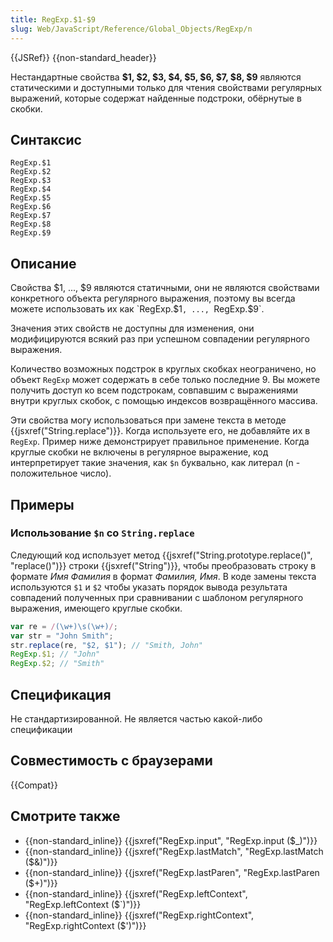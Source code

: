 ```yaml
---
title: RegExp.$1-$9
slug: Web/JavaScript/Reference/Global_Objects/RegExp/n
---
```


{{JSRef}} {{non-standard_header}}

Нестандартные свойства **$1, $2, $3, $4, $5, $6, $7, $8, $9** являются статическими и доступными только для чтения свойствами регулярных выражений, которые содержат найденные подстроки, обёрнутые в скобки.

## Синтаксис

```
RegExp.$1
RegExp.$2
RegExp.$3
RegExp.$4
RegExp.$5
RegExp.$6
RegExp.$7
RegExp.$8
RegExp.$9
```

## Описание

Свойства $1, ..., $9 являются статичными, они не являются свойствами конкретного объекта регулярного выражения, поэтому вы всегда можете использовать их как `RegExp.$1`, ..., `RegExp.$9`.

Значения этих свойств не доступны для изменения, они модифицируются всякий раз при успешном совпадении регулярного выражения.

Количество возможных подстрок в круглых скобках неограничено, но объект `RegExp` может содержать в себе только последние 9. Вы можете получить доступ ко всем подстрокам, совпавшим с выражениями внутри круглых скобок, с помощью индексов возвращённого массива.

Эти свойства могу использоваться при замене текста в методе {{jsxref("String.replace")}}. Когда используете его, не добавляйте их в `RegExp`. Пример ниже демонстрирует правильное применение. Когда круглые скобки не включены в регулярное выражение, код интерпретирует такие значения, как `$n` буквально, как литерал (n - положительное число).

## Примеры

### Использование `$n` со `String.replace`

Следующий код использует метод {{jsxref("String.prototype.replace()", "replace()")}} строки {{jsxref("String")}}, чтобы преобразовать строку в формате _Имя Фамилия_ в формат _Фамилия, Имя_. В коде замены текста используются `$1` и `$2` чтобы указать порядок вывода результата совпадений полученных при сравнивании с шаблоном регулярного выражения, имеющего круглые скобки.

```js
var re = /(\w+)\s(\w+)/;
var str = "John Smith";
str.replace(re, "$2, $1"); // "Smith, John"
RegExp.$1; // "John"
RegExp.$2; // "Smith"
```

## Спецификация

Не стандартизированной. Не является частью какой-либо спецификации

## Совместимость с браузерами

{{Compat}}

## Смотрите также

- {{non-standard_inline}} {{jsxref("RegExp.input", "RegExp.input ($_)")}}
- {{non-standard_inline}} {{jsxref("RegExp.lastMatch", "RegExp.lastMatch ($&amp;)")}}
- {{non-standard_inline}} {{jsxref("RegExp.lastParen", "RegExp.lastParen ($+)")}}
- {{non-standard_inline}} {{jsxref("RegExp.leftContext", "RegExp.leftContext ($`)")}}
- {{non-standard_inline}} {{jsxref("RegExp.rightContext", "RegExp.rightContext ($')")}}
